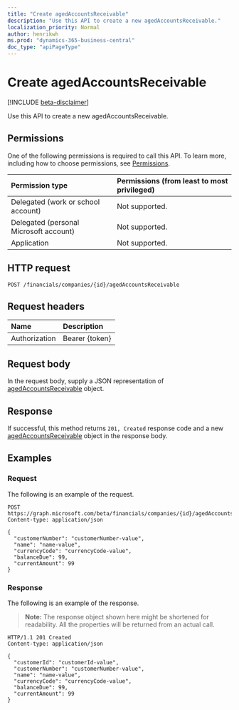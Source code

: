 ```yaml
---
title: "Create agedAccountsReceivable"
description: "Use this API to create a new agedAccountsReceivable."
localization_priority: Normal
author: henrikwh
ms.prod: "dynamics-365-business-central"
doc_type: "apiPageType"
---
```


# Create agedAccountsReceivable

[!INCLUDE [beta-disclaimer](../../includes/beta-disclaimer.md)]

Use this API to create a new agedAccountsReceivable.

## Permissions

One of the following permissions is required to call this API. To learn more, including how to choose permissions, see [Permissions](/graph/permissions-reference).

| Permission type                        | Permissions (from least to most privileged) |
|:---------------------------------------|:--------------------------------------------|
| Delegated (work or school account)     | Not supported. |
| Delegated (personal Microsoft account) | Not supported. |
| Application                            | Not supported. |

## HTTP request

<!-- { "blockType": "ignored" } -->

```http
POST /financials/companies/{id}/agedAccountsReceivable
```

## Request headers

| Name          | Description   |
|:--------------|:--------------|
| Authorization | Bearer {token} |

## Request body

In the request body, supply a JSON representation of [agedAccountsReceivable](../resources/dynamics-agedaccountsreceivable.md) object.

## Response

If successful, this method returns `201, Created` response code and a new [agedAccountsReceivable](../resources/dynamics-agedaccountsreceivable.md) object in the response body.

## Examples

### Request

The following is an example of the request.
<!-- {
  "blockType": "request",
  "name": "create_agedaccountsreceivable_from_company"
}-->

```http
POST https://graph.microsoft.com/beta/financials/companies/{id}/agedAccountsReceivable
Content-type: application/json

{
  "customerNumber": "customerNumber-value",
  "name": "name-value",
  "currencyCode": "currencyCode-value",
  "balanceDue": 99,
  "currentAmount": 99
}
```

### Response

The following is an example of the response.

> **Note:** The response object shown here might be shortened for readability. All the properties will be returned from an actual call.

<!-- {
  "blockType": "response",
  "truncated": true,
  "@odata.type": "microsoft.graph.agedAccountsReceivable"
} -->

```http
HTTP/1.1 201 Created
Content-type: application/json

{
  "customerId": "customerId-value",
  "customerNumber": "customerNumber-value",
  "name": "name-value",
  "currencyCode": "currencyCode-value",
  "balanceDue": 99,
  "currentAmount": 99
}
```

<!-- uuid: 16cd6b66-4b1a-43a1-adaf-3a886856ed98
2019-02-04 14:57:30 UTC -->
<!-- {
  "type": "#page.annotation",
  "description": "Create agedAccountsReceivable",
  "keywords": "",
  "section": "documentation",
  "tocPath": ""
}-->